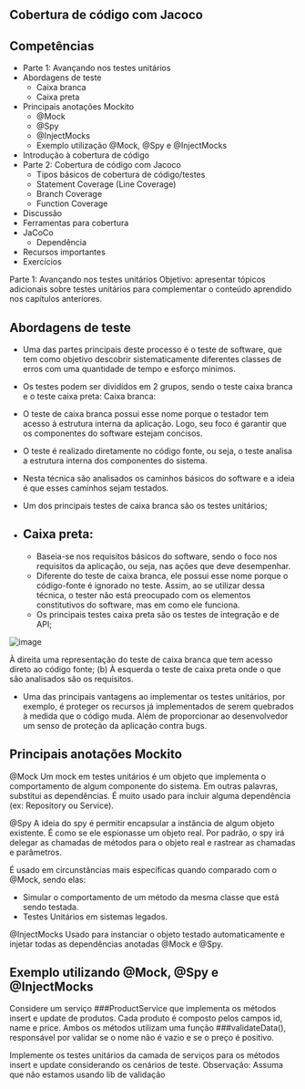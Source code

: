 ## Cobertura de código com Jacoco
## Competências
 - Parte 1: Avançando nos testes unitários
 -  Abordagens de teste
    - Caixa branca
    - Caixa preta
- Principais anotações Mockito
   - @Mock
   - @Spy
   - @InjectMocks
   - Exemplo utilização @Mock, @Spy e @InjectMocks
 - Introdução à cobertura de código
- Parte 2: Cobertura de código com Jacoco
   - Tipos básicos de cobertura de código/testes
   - Statement Coverage (Line Coverage)
   - Branch Coverage
   - Function Coverage
 - Discussão
 - Ferramentas para cobertura
 - JaCoCo
   - Dependência
 - Recursos importantes
 - Exercícios

Parte 1: Avançando nos testes unitários
Objetivo: apresentar tópicos adicionais sobre testes unitários para complementar o conteúdo aprendido nos capítulos anteriores.
## Abordagens de teste
 - Uma das partes principais deste processo é o teste de software, que tem como objetivo descobrir sistematicamente diferentes classes de erros com uma quantidade de tempo e esforço mínimos. 
 - Os testes podem ser divididos em 2 grupos, sendo o teste caixa branca e o teste caixa preta:
Caixa branca:
 - O teste de caixa branca possui esse nome porque o testador tem acesso à estrutura interna da aplicação. Logo, seu foco é garantir que os componentes do software estejam concisos.
 - O teste é realizado diretamente no código fonte, ou seja, o teste analisa a estrutura interna dos componentes do sistema. 
 - Nesta técnica são analisados os caminhos básicos do software e a ideia é que esses caminhos sejam testados.
 - Um dos principais testes de caixa branca são os testes unitários;

 - ## Caixa preta: 
    - Baseia-se nos requisitos básicos do software, sendo o foco nos requisitos da aplicação, ou seja, nas ações que deve desempenhar.
    - Diferente do teste de caixa branca, ele possui esse nome porque o código-fonte é ignorado no teste. Assim, ao se utilizar dessa técnica, o tester não está preocupado com os elementos constitutivos do software, mas em como ele funciona.
    - Os principais testes caixa preta são os testes de integração e de API;

![image](https://github.com/JonasRF/poc-example-mock-spy/assets/77034798/3df13e68-4977-4c4c-bad2-dbd507ea23cf)

À direita uma representação do teste de caixa branca que tem acesso direto ao código fonte; (b) À esquerda o teste de caixa preta onde o que são analisados são os requisitos.
 - Uma das principais vantagens ao implementar os testes unitários, por exemplo, é proteger os recursos já implementados de serem quebrados à medida que o código muda. Além de proporcionar ao desenvolvedor um senso de proteção da aplicação contra bugs.

## Principais anotações Mockito
@Mock
Um mock em testes unitários é um objeto que implementa o comportamento de algum componente do sistema. Em outras palavras, substitui as dependências. É muito usado para incluir alguma dependência (ex: Repository ou Service).

@Spy
A ideia do spy é permitir encapsular a instância de algum objeto existente. É como se ele espionasse um objeto real. Por padrão, o spy irá delegar as chamadas de métodos para o objeto real e rastrear as chamadas e parâmetros. 

É usado em circunstâncias mais específicas quando comparado com o @Mock, sendo elas:
 - Simular o comportamento de um método da mesma classe que está sendo testada.
 - Testes Unitários em sistemas legados.

@InjectMocks
Usado para instanciar o objeto testado automaticamente e injetar todas as dependências anotadas @Mock e @Spy.

## Exemplo utilizando @Mock, @Spy e @InjectMocks
Considere um serviço ###ProductService que implementa os métodos insert e update de produtos. Cada produto é composto pelos campos id, name e price. Ambos os métodos utilizam uma função ###validateData(), responsável por validar se o nome não é vazio e se o preço é positivo. 

Implemente os testes unitários da camada de serviços para os métodos insert e update considerando os cenários de teste.
Observação: Assuma que não estamos usando lib de validação
